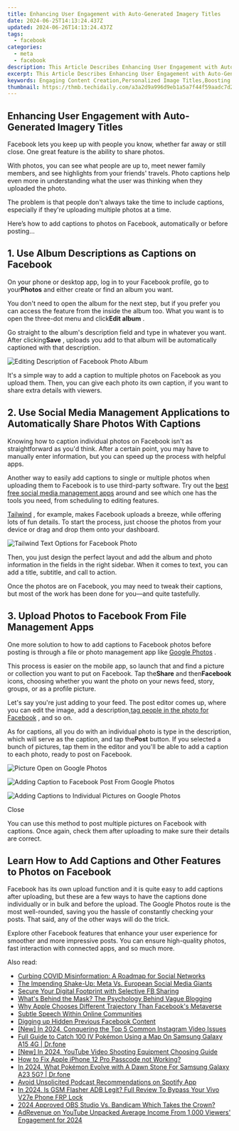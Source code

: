 ```yaml
---
title: Enhancing User Engagement with Auto-Generated Imagery Titles
date: 2024-06-25T14:13:24.437Z
updated: 2024-06-26T14:13:24.437Z
tags:
  - facebook
categories:
  - meta
  - facebook
description: This Article Describes Enhancing User Engagement with Auto-Generated Imagery Titles
excerpt: This Article Describes Enhancing User Engagement with Auto-Generated Imagery Titles
keywords: Engaging Content Creation,Personalized Image Titles,Boosting Click Rates,Dynamic Title Design,User Interaction Improvement,AI-Driven Titles,Attractive Visual Calls
thumbnail: https://thmb.techidaily.com/a3a2d9a996d9eb1a5a7f44f59aadc7d2130837ea4123069d71208845b762ea4c.jpg
---
```


## Enhancing User Engagement with Auto-Generated Imagery Titles

 Facebook lets you keep up with people you know, whether far away or still close. One great feature is the ability to share photos.

 With photos, you can see what people are up to, meet newer family members, and see highlights from your friends' travels. Photo captions help even more in understanding what the user was thinking when they uploaded the photo.

 The problem is that people don't always take the time to include captions, especially if they're uploading multiple photos at a time.

 Here’s how to add captions to photos on Facebook, automatically or before posting...

## 1\. Use Album Descriptions as Captions on Facebook

 On your phone or desktop app, log in to your Facebook profile, go to your**Photos** and either create or find an album you want.

 You don't need to open the album for the next step, but if you prefer you can access the feature from the inside the album too. What you want is to open the three-dot menu and click**Edit album** .

 Go straight to the album's description field and type in whatever you want. After clicking**Save** , uploads you add to that album will be automatically captioned with that description.

![Editing Description of Facebook Photo Album](https://static1.makeuseofimages.com/wordpress/wp-content/uploads/2022/05/editing-description-of-facebook-photo-album.jpg)

 It's a simple way to add a caption to multiple photos on Facebook as you upload them. Then, you can give each photo its own caption, if you want to share extra details with viewers.

## 2\. Use Social Media Management Applications to Automatically Share Photos With Captions

 Knowing how to caption individual photos on Facebook isn't as straightforward as you'd think. After a certain point, you may have to manually enter information, but you can speed up the process with helpful apps.

 Another way to easily add captions to single or multiple photos when uploading them to Facebook is to use third-party software. Try out the [best free social media management apps](https://www.makeuseof.com/free-social-media-management-apps/) around and see which one has the tools you need, from scheduling to editing features.

[Tailwind](https://www.tailwindapp.com/) , for example, makes Facebook uploads a breeze, while offering lots of fun details. To start the process, just choose the photos from your device or drag and drop them onto your dashboard.

![Tailwind Text Options for Facebook Photo](https://static1.makeuseofimages.com/wordpress/wp-content/uploads/2022/05/tailwind-text-options-for-facebook-photo.jpg)

 Then, you just design the perfect layout and add the album and photo information in the fields in the right sidebar. When it comes to text, you can add a title, subtitle, and call to action.

 Once the photos are on Facebook, you may need to tweak their captions, but most of the work has been done for you—and quite tastefully.

## 3\. Upload Photos to Facebook From File Management Apps

 One more solution to how to add captions to Facebook photos before posting is through a file or photo management app like [Google Photos](https://www.google.com/photos/about/) .

 This process is easier on the mobile app, so launch that and find a picture or collection you want to put on Facebook. Tap the**Share** and then**Facebook** icons, choosing whether you want the photo on your news feed, story, groups, or as a profile picture.

 Let's say you're just adding to your feed. The post editor comes up, where you can edit the image, add a description,[tag people in the photo for Facebook](https://www.makeuseof.com/tag/3-things-you-need-to-know-about-photo-tagging-in-facebook/) , and so on.

 As for captions, all you do with an individual photo is type in the description, which will serve as the caption, and tap the**Post** button. If you selected a bunch of pictures, tap them in the editor and you'll be able to add a caption to each photo, ready to post on Facebook.

![Picture Open on Google Photos](https://static1.makeuseofimages.com/wordpress/wp-content/uploads/2022/05/picture-open-on-google-photos.jpg)

![Adding Caption to Facebook Post From Google Photos](https://static1.makeuseofimages.com/wordpress/wp-content/uploads/2022/05/adding-caption-to-facebook-post-from-google-photos.jpg)

![Adding Captions to Individual Pictures on Google Photos](https://static1.makeuseofimages.com/wordpress/wp-content/uploads/2022/05/adding-captions-to-individual-pictures-on-google-photos.jpg)

Close

 You can use this method to post multiple pictures on Facebook with captions. Once again, check them after uploading to make sure their details are correct.

## Learn How to Add Captions and Other Features to Photos on Facebook

 Facebook has its own upload function and it is quite easy to add captions after uploading, but these are a few ways to have the captions done individually or in bulk and before the upload. The Google Photos route is the most well-rounded, saving you the hassle of constantly checking your posts. That said, any of the other ways will do the trick.

 Explore other Facebook features that enhance your user experience for smoother and more impressive posts. You can ensure high-quality photos, fast interaction with connected apps, and so much more.


<ins class="adsbygoogle"
     style="display:block"
     data-ad-format="autorelaxed"
     data-ad-client="ca-pub-7571918770474297"
     data-ad-slot="1223367746"></ins>



<ins class="adsbygoogle"
     style="display:block"
     data-ad-client="ca-pub-7571918770474297"
     data-ad-slot="8358498916"
     data-ad-format="auto"
     data-full-width-responsive="true"></ins>

<span class="atpl-alsoreadstyle">Also read:</span>
<div><ul>
<li><a href="https://facebook.techidaily.com/curbing-covid-misinformation-a-roadmap-for-social-networks/"><u>Curbing COVID Misinformation: A Roadmap for Social Networks</u></a></li>
<li><a href="https://facebook.techidaily.com/the-impending-shake-up-meta-vs-european-social-media-giants/"><u>The Impending Shake-Up: Meta Vs. European Social Media Giants</u></a></li>
<li><a href="https://facebook.techidaily.com/secure-your-digital-footprint-with-selective-fb-sharing/"><u>Secure Your Digital Footprint with Selective FB Sharing</u></a></li>
<li><a href="https://facebook.techidaily.com/whats-behind-the-mask-the-psychology-behind-vague-blogging/"><u>What's Behind the Mask? The Psychology Behind Vague Blogging</u></a></li>
<li><a href="https://facebook.techidaily.com/why-apple-chooses-different-trajectory-than-facebooks-metaverse/"><u>Why Apple Chooses Different Trajectory Than Facebook's Metaverse</u></a></li>
<li><a href="https://facebook.techidaily.com/subtle-speech-within-online-communities/"><u>Subtle Speech Within Online Communities</u></a></li>
<li><a href="https://facebook.techidaily.com/digging-up-hidden-previous-facebook-content/"><u>Digging up Hidden Previous Facebook Content</u></a></li>
<li><a href="https://instagram-clips.techidaily.com/new-in-2024-conquering-the-top-5-common-instagram-video-issues/"><u>[New] In 2024, Conquering the Top 5 Common Instagram Video Issues</u></a></li>
<li><a href="https://change-location.techidaily.com/full-guide-to-catch-100-iv-pokemon-using-a-map-on-samsung-galaxy-a15-4g-drfone-by-drfone-virtual-android/"><u>Full Guide to Catch 100 IV Pokémon Using a Map On Samsung Galaxy A15 4G | Dr.fone</u></a></li>
<li><a href="https://youtube-webster.techidaily.com/n-2024-youtube-video-shooting-equipment-choosing-guide/"><u>[New] In 2024, YouTube Video Shooting Equipment Choosing Guide</u></a></li>
<li><a href="https://ios-unlock.techidaily.com/how-to-fix-apple-iphone-12-pro-passcode-not-working-by-drfone-ios/"><u>How to Fix Apple iPhone 12 Pro Passcode not Working?</u></a></li>
<li><a href="https://android-pokemon-go.techidaily.com/in-2024-what-pokemon-evolve-with-a-dawn-stone-for-samsung-galaxy-a23-5g-drfone-by-drfone-virtual-android/"><u>In 2024, What Pokémon Evolve with A Dawn Stone For Samsung Galaxy A23 5G? | Dr.fone</u></a></li>
<li><a href="https://extra-tips.techidaily.com/avoid-unsolicited-podcast-recommendations-on-spotify-app/"><u>Avoid Unsolicited Podcast Recommendations on Spotify App</u></a></li>
<li><a href="https://bypass-frp.techidaily.com/in-2024-is-gsm-flasher-adb-legit-full-review-to-bypass-your-vivo-v27e-phone-frp-lock-by-drfone-android/"><u>In 2024, Is GSM Flasher ADB Legit? Full Review To Bypass Your Vivo V27e Phone FRP Lock</u></a></li>
<li><a href="https://video-capture.techidaily.com/2024-approved-obs-studio-vs-bandicam-which-takes-the-crown/"><u>2024 Approved  OBS Studio Vs. Bandicam  Which Takes the Crown?</u></a></li>
<li><a href="https://youtube-clips.techidaily.com/adrevenue-on-youtube-unpacked-average-income-from-1000-viewers-engagement-for-2024/"><u>AdRevenue on YouTube Unpacked  Average Income From 1,000 Viewers' Engagement for 2024</u></a></li>
</ul></div>
